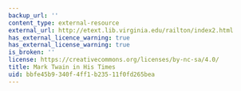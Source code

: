 ```yaml
---
backup_url: ''
content_type: external-resource
external_url: http://etext.lib.virginia.edu/railton/index2.html
has_external_licence_warning: true
has_external_license_warning: true
is_broken: ''
license: https://creativecommons.org/licenses/by-nc-sa/4.0/
title: Mark Twain in His Times
uid: bbfe45b9-340f-4ff1-b235-11f0fd265bea
---
```

